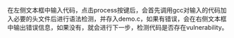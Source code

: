 在左侧文本框中输入代码，点击process按键后，会首先调用gcc对输入的代码加入必要的头文件后进行语法检测，并存入demo.c，如果有错误，会在右侧文本框中输出错误信息，如果没有，就会进行下一步，检测代码是否存在vulnerability。